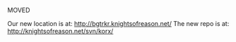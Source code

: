 MOVED

Our new location is at:
http://bgtrkr.knightsofreason.net/
The new repo is at:
http://knightsofreason.net/svn/korx/